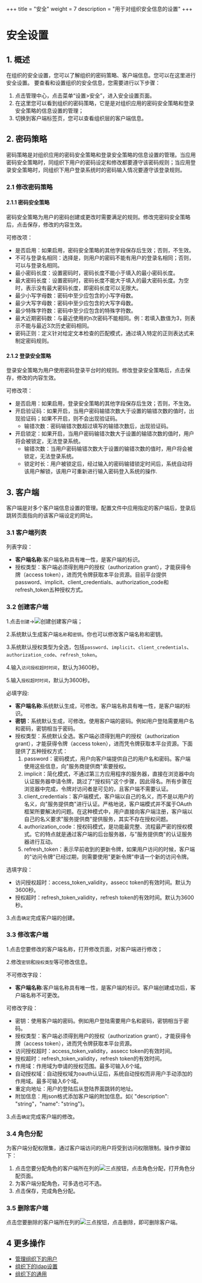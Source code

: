 +++
title = "安全"
weight = 7
description = "用于对组织安全信息的设置"
+++

# 安全设置

## 1. 概述

在组织的安全设置，您可以了解组织的密码策略、客户端信息。您可以在这里进行安全设置。
要查看和设置组织的安全信息，您需要进行以下步骤：

1. 点击管理中心，点击菜单“设置>安全”，进入安全设置页面。
2. 在这里您可以看到组织的密码策略，它是是对组织应用的密码安全策略和登录安全策略的信息设置的管理；
3. 切换到客户端标签页，您可以查看组织层的客户端信息。

## 2. 密码策略

密码策略是对组织应用的密码安全策略和登录安全策略的信息设置的管理。当应用密码安全策略时，同组织下用户的密码设定和修改都要遵守该密码规则；当应用登录安全策略时，同组织下用户登录系统时的密码输入情况要遵守该登录规则。

### 2.1 修改密码策略

#### 2.1.1 密码安全策略

密码安全策略为用户的密码创建或更改时需要满足的规则。修改完密码安全策略后，点击保存，修改的内容生效。

可修改项：

- 是否启用：如果启用，密码安全策略的其他字段保存后生效；否则，不生效。
- 不可与登录名相同：选择是，则用户的密码不能有用户的登录名相同；否则，可以与登录名相同。
- 最小密码长度：设置密码时，密码长度不能小于填入的最小密码长度。
- 最大密码长度：设置密码时，密码长度不能大于填入的最大密码长度。为空时，表示没有最大密码长度，即密码长度可以无限大。
- 最少小写字母数：密码中至少应包含的小写字母数。
- 最少大写字母数：密码中至少应包含的大写字母数。
- 最少特殊字符数：密码中至少应包含的特殊字符数。
- 最大近期密码数：与最近使用的n次密码不能相同。例：若填入数值为3，则表示不能与最近3次历史密码相同。
- 密码正则：定义针对给定文本检查的匹配模式，通过填入特定的正则表达式来制定密码规则。

#### 2.1.2 登录安全策略

登录安全策略为用户使用密码登录平台时的规则。修改登录安全策略后，点击保存，修改的内容生效。

可修改项：

- 是否启用：如果启用，登录安全策略的其他字段保存后生效；否则，不生效。
- 开启验证码：如果开启，当用户密码输错次数大于设置的输错次数的值时，出现验证码；如果不开启，则不会出现验证码。
    - 输错次数：密码输错次数超过填写的输错次数后，出现验证码。
- 开启锁定：如果开启，当用户密码输错次数大于设置的输错次数的值时，用户将会被锁定，无法登录系统。
    - 输错次数：当用户密码输错次数大于设置的输错次数的值时，用户将会被锁定，无法登录系统。
    - 锁定时长：用户被锁定后，经过输入的密码输错锁定时间后，系统自动将该用户解锁，该用户可重新进行输入密码登入系统的操作.


## 3. 客户端

客户端是对多个客户端信息设置的管理。配置文件中应用指定的客户端后，登录后跳转页面指向的该客户端设定的网址。


### 3.1 客户端列表

列表字段：

- **客户端名称**:客户端名称具有唯一性，是客户端的标识。
- 授权类型：客户端必须得到用户的授权（authorization grant），才能获得令牌（access token），进而凭令牌获取本平台资源。目前平台提供password、implicit、client_credentials、authorization_code和refresh_token五种授权方式。

### 3.2 创建客户端

1.点击`创建`→![创建](/docs/user-guide/manager-guide/image/create-client.png)创建客户端；

2.系统默认生成客户端`名称`和`密钥`。你也可以修改客户端名称和密钥。

3.系统默认授权类型为全选，包括`password`、`implicit`、`client_credentials`、`authorization_code`、`refresh_token`。

4.输入`访问授权超时时间`，默认为3600秒。

5.输入`授权超时时间`，默认为3600秒。

必填字段:

- **客户端名称**:系统默认生成，可修改。客户端名称具有唯一性，是客户端的标识。
- **密钥**：系统默认生成，可修改。使用客户端的密码。例如用户登陆需要用户名和密码，密钥相当于密码。
- 授权类型：系统默认全选。客户端必须得到用户的授权（authorization grant），才能获得令牌（access token），进而凭令牌获取本平台资源。下面提供了五种授权方式：
    1. password：密码模式，用户向客户端提供自己的用户名和密码。客户端使用这些信息，向"服务商提供商"索要授权。
    1. implicit：简化模式，不通过第三方应用程序的服务器，直接在浏览器中向认证服务器申请令牌，跳过了"授权码"这个步骤，因此得名。所有步骤在浏览器中完成，令牌对访问者是可见的，且客户端不需要认证。
    1. client_credentials：客户端模式，客户端以自己的名义，而不是以用户的名义，向"服务提供商"进行认证。严格地说，客户端模式并不属于OAuth框架所要解决的问题。在这种模式中，用户直接向客户端注册，客户端以自己的名义要求"服务提供商"提供服务，其实不存在授权问题。
    1. authorization_code：授权码模式，是功能最完整、流程最严密的授权模式。它的特点就是通过客户端的后台服务器，与"服务提供商"的认证服务器进行互动。
    1. refresh_token：表示早前收到的更新令牌，如果用户访问的时候，客户端的"访问令牌"已经过期，则需要使用"更新令牌"申请一个新的访问令牌。

选填字段：

- 访问授权超时：access_token_validity，assecc token的有效时间。默认为3600秒。
- 授权超时：refresh_token_validity，refresh token的有效时间。默认为3600秒。

3.点击`确定`完成客户端的创建。

### 3.3 修改客户端

1.点击您要修改的客户端名称，打开修改页面，对客户端进行修改；

2.修改`密钥`和`授权类型`等可修改信息。

不可修改字段：

- **客户端名称**:客户端名称具有唯一性，是客户端的标识。客户端创建成功后，客户端名称不可更改。

可修改字段：

- 密钥：使用客户端的密码。例如用户登陆需要用户名和密码，密钥相当于密码。
- 授权类型：客户端必须得到用户的授权（authorization grant），才能获得令牌（access token），进而凭令牌获取本平台资源。
- 访问授权超时：access_token_validity，assecc token的有效时间。
- 授权超时：refresh_token_validity，refresh token的有效时间。
- 作用域：作用域为申请的授权范围。最多可输入6个域。
- 自动授权域：自动授权域为oauth认证后，系统自动授权而非用户手动添加的作用域。最多可输入6个域。
- 重定向地址：用户的登陆后从登陆界面跳转的地址。
- 附加信息：用json格式添加客户端的附加信息。如{ "description": "string"，"name": "string"}。

3.点击`确定`完成客户端的修改。


### 3.4 角色分配

为客户端分配权限集，通过客户端访问的用户将受到访问权限限制。操作步骤如下：
1. 点击您要分配角色的客户端所在列的![三点](/docs/user-guide/manager-guide/image/more-vert.png)按钮，点击角色分配，打开角色分配页面。
2. 为客户端分配角色，可多选也可不选。
3. 点击保存，完成角色分配。

### 3.5 删除客户端

点击您要删除的客户端所在列的![三点](/docs/user-guide/manager-guide/image/more-vert.png)按钮，点击删除，即可删除客户端。

## 4 更多操作
- [管理组织下的用户](../org-user)
- [组织下的ldap设置](../setting/#ldap)
- [组织下的通用](../setting)


